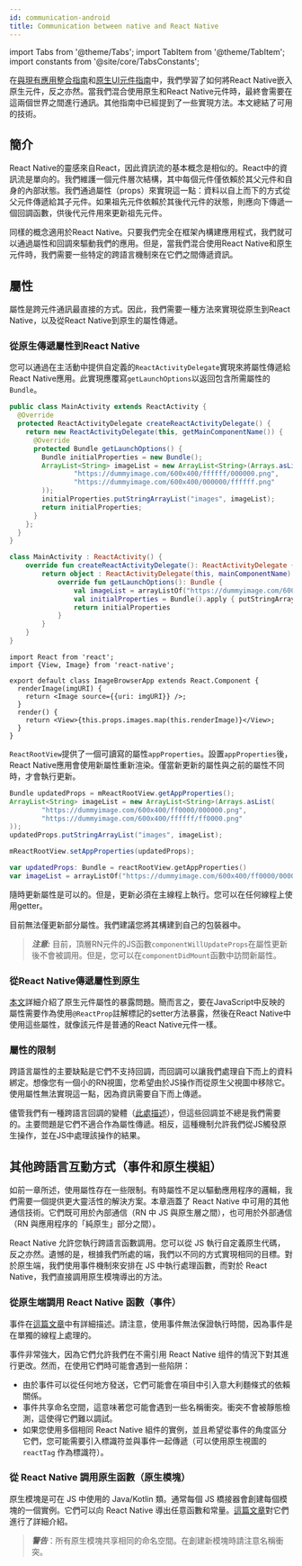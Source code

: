 ```yaml
---
id: communication-android
title: Communication between native and React Native
---
```


import Tabs from '@theme/Tabs'; import TabItem from '@theme/TabItem'; import constants from '@site/core/TabsConstants';

在[與現有應用整合指南](integration-with-existing-apps)和[原生UI元件指南](legacy/native-components-android)中，我們學習了如何將React Native嵌入原生元件，反之亦然。當我們混合使用原生和React Native元件時，最終會需要在這兩個世界之間進行通訊。其他指南中已經提到了一些實現方法。本文總結了可用的技術。

## 簡介

React Native的靈感來自React，因此資訊流的基本概念是相似的。React中的資訊流是單向的。我們維護一個元件層次結構，其中每個元件僅依賴於其父元件和自身的內部狀態。我們通過屬性（props）來實現這一點：資料以自上而下的方式從父元件傳遞給其子元件。如果祖先元件依賴於其後代元件的狀態，則應向下傳遞一個回調函數，供後代元件用來更新祖先元件。

同樣的概念適用於React Native。只要我們完全在框架內構建應用程式，我們就可以通過屬性和回調來驅動我們的應用。但是，當我們混合使用React Native和原生元件時，我們需要一些特定的跨語言機制來在它們之間傳遞資訊。

## 屬性

屬性是跨元件通訊最直接的方式。因此，我們需要一種方法來實現從原生到React Native，以及從React Native到原生的屬性傳遞。

### 從原生傳遞屬性到React Native

您可以通過在主活動中提供自定義的`ReactActivityDelegate`實現來將屬性傳遞給React Native應用。此實現應覆寫`getLaunchOptions`以返回包含所需屬性的`Bundle`。

<Tabs groupId="android-language" queryString defaultValue={constants.defaultAndroidLanguage} values={constants.androidLanguages}>

<TabItem value="java">

```java
public class MainActivity extends ReactActivity {
  @Override
  protected ReactActivityDelegate createReactActivityDelegate() {
    return new ReactActivityDelegate(this, getMainComponentName()) {
      @Override
      protected Bundle getLaunchOptions() {
        Bundle initialProperties = new Bundle();
        ArrayList<String> imageList = new ArrayList<String>(Arrays.asList(
                "https://dummyimage.com/600x400/ffffff/000000.png",
                "https://dummyimage.com/600x400/000000/ffffff.png"
        ));
        initialProperties.putStringArrayList("images", imageList);
        return initialProperties;
      }
    };
  }
}
```

</TabItem>

<TabItem value="kotlin">

```kotlin
class MainActivity : ReactActivity() {
    override fun createReactActivityDelegate(): ReactActivityDelegate {
        return object : ReactActivityDelegate(this, mainComponentName) {
            override fun getLaunchOptions(): Bundle {
                val imageList = arrayListOf("https://dummyimage.com/600x400/ffffff/000000.png", "https://dummyimage.com/600x400/000000/ffffff.png")
                val initialProperties = Bundle().apply { putStringArrayList("images", imageList) }
                return initialProperties
            }
        }
    }
}
```

</TabItem>
</Tabs>

```tsx
import React from 'react';
import {View, Image} from 'react-native';

export default class ImageBrowserApp extends React.Component {
  renderImage(imgURI) {
    return <Image source={{uri: imgURI}} />;
  }
  render() {
    return <View>{this.props.images.map(this.renderImage)}</View>;
  }
}
```

`ReactRootView`提供了一個可讀寫的屬性`appProperties`。設置`appProperties`後，React Native應用會使用新屬性重新渲染。僅當新更新的屬性與之前的屬性不同時，才會執行更新。

<Tabs groupId="android-language" queryString defaultValue={constants.defaultAndroidLanguage} values={constants.androidLanguages}>

<TabItem value="java">

```java
Bundle updatedProps = mReactRootView.getAppProperties();
ArrayList<String> imageList = new ArrayList<String>(Arrays.asList(
        "https://dummyimage.com/600x400/ff0000/000000.png",
        "https://dummyimage.com/600x400/ffffff/ff0000.png"
));
updatedProps.putStringArrayList("images", imageList);

mReactRootView.setAppProperties(updatedProps);
```

</TabItem>

<TabItem value="kotlin">

```kotlin
var updatedProps: Bundle = reactRootView.getAppProperties()
var imageList = arrayListOf("https://dummyimage.com/600x400/ff0000/000000.png", "https://dummyimage.com/600x400/ffffff/ff0000.png")
```

</TabItem>

</Tabs>

隨時更新屬性是可以的。但是，更新必須在主線程上執行。您可以在任何線程上使用getter。

目前無法僅更新部分屬性。我們建議您將其構建到自己的包裝器中。

> **_注意:_** 目前，頂層RN元件的JS函數`componentWillUpdateProps`在屬性更新後不會被調用。但是，您可以在`componentDidMount`函數中訪問新屬性。

### 從React Native傳遞屬性到原生

[本文](legacy/native-components-android#3-expose-view-property-setters-using-reactprop-or-reactpropgroup-annotation)詳細介紹了原生元件屬性的暴露問題。簡而言之，要在JavaScript中反映的屬性需要作為使用`@ReactProp`註解標記的setter方法暴露，然後在React Native中使用這些屬性，就像該元件是普通的React Native元件一樣。

### 屬性的限制

跨語言屬性的主要缺點是它們不支持回調，而回調可以讓我們處理自下而上的資料綁定。想像您有一個小的RN視圖，您希望由於JS操作而從原生父視圖中移除它。使用屬性無法實現這一點，因為資訊需要自下而上傳遞。

儘管我們有一種跨語言回調的變體（[此處描述](legacy/native-modules-android#callbacks)），但這些回調並不總是我們需要的。主要問題是它們不適合作為屬性傳遞。相反，這種機制允許我們從JS觸發原生操作，並在JS中處理該操作的結果。

## 其他跨語言互動方式（事件和原生模組）

如前一章所述，使用屬性存在一些限制。有時屬性不足以驅動應用程序的邏輯，我們需要一個提供更大靈活性的解決方案。本章涵蓋了 React Native 中可用的其他通信技術。它們既可用於內部通信（RN 中 JS 與原生層之間），也可用於外部通信（RN 與應用程序的「純原生」部分之間）。

React Native 允許您執行跨語言函數調用。您可以從 JS 執行自定義原生代碼，反之亦然。遺憾的是，根據我們所處的端，我們以不同的方式實現相同的目標。對於原生端，我們使用事件機制來安排在 JS 中執行處理函數，而對於 React Native，我們直接調用原生模塊導出的方法。

### 從原生端調用 React Native 函數（事件）

事件在[這篇文章](legacy/native-components-android#events)中有詳細描述。請注意，使用事件無法保證執行時間，因為事件是在單獨的線程上處理的。

事件非常強大，因為它們允許我們在不需引用 React Native 组件的情況下對其進行更改。然而，在使用它們時可能會遇到一些陷阱：

- 由於事件可以從任何地方發送，它們可能會在項目中引入意大利麵條式的依賴關係。
- 事件共享命名空間，這意味著您可能會遇到一些名稱衝突。衝突不會被靜態檢測，這使得它們難以調試。
- 如果您使用多個相同 React Native 組件的實例，並且希望從事件的角度區分它們，您可能需要引入標識符並與事件一起傳遞（可以使用原生視圖的 `reactTag` 作為標識符）。

### 從 React Native 調用原生函數（原生模塊）

原生模塊是可在 JS 中使用的 Java/Kotlin 類。通常每個 JS 橋接器會創建每個模塊的一個實例。它們可以向 React Native 導出任意函數和常量。[這篇文章](legacy/native-modules-android)對它們進行了詳細介紹。

> **_警告_**：所有原生模塊共享相同的命名空間。在創建新模塊時請注意名稱衝突。